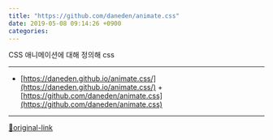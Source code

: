 ```yaml
---
title: "https://github.com/daneden/animate.css"
date: 2019-05-08 09:14:26 +0900
categories: 
---
```

  

CSS 애니메이션에 대해 정의해 css





***
+ [https://daneden.github.io/animate.css/](https://daneden.github.io/animate.css/)  + [https://github.com/daneden/animate.css](https://github.com/daneden/animate.css)


***
[🔗original-link](http://www.mins01.com/mh/tech/read/1282)
